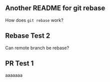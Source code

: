 ## Another README for git rebase
How does `git rebase` work?


## Rebase Test 2
Can remote branch be rebase?

## PR Test 1
aaaaaaa